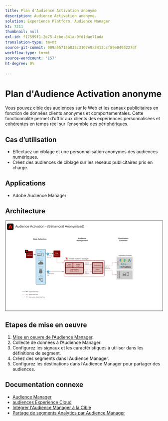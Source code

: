 ```yaml
---
title: Plan d'Audience Activation anonyme
description: Audience Activation anonyme.
solution: Experience Platform, Audience Manager
kt: 7211
thumbnail: null
exl-id: f17599f1-2e75-4cbe-841a-9fd1dae71ada
translation-type: tm+mt
source-git-commit: 009a55715b832c3167e9a3413ccf89e0493227df
workflow-type: tm+mt
source-wordcount: '157'
ht-degree: 0%

---
```


# Plan d&#39;Audience Activation anonyme

Vous pouvez cible des audiences sur le Web et les canaux publicitaires en fonction de données clients anonymes et comportementales. Cette fonctionnalité permet d’offrir aux clients des expériences personnalisées et cohérentes en temps réel sur l’ensemble des périphériques.

## Cas d’utilisation

* Effectuez un ciblage et une personnalisation anonymes des audiences numériques.
* Créez des audiences de ciblage sur les réseaux publicitaires pris en charge.

## Applications

* Adobe Audience Manager

## Architecture

<img src="assets/aam.svg" alt="Architecture de référence du plan directeur des Audiences Activation anonymes" style="border:1px solid #4a4a4a" />

## Etapes de mise en oeuvre

<!-- These steps should link to help. -->

1. [Mise en oeuvre de l’Audience Manager](https://experienceleague.corp.adobe.com/docs/audience-manager/user-guide/implementation-integration-guides/implement-audience-manager.html?lang=en#implementation-integration-guides).
1. Collecte de données à l’Audience Manager.
1. Configurez les signaux et les caractéristiques à utiliser dans les définitions de segment.
1. Créez des segments dans l’Audience Manager.
1. Configurez les destinations dans l’Audience Manager pour partager des audiences.

## Documentation connexe

* [Audience Manager](https://experienceleague.adobe.com/docs/audience-manager.html?lang=en)
* [audiences Experience Cloud](https://experienceleague.adobe.com/docs/core-services/interface/audiences/audience-library.html)
* [Intégrer l&#39;Audience Manager à la Cible](https://experienceleague.adobe.com/docs/audience-manager/user-guide/implementation-integration-guides/integration-other-solutions/aam-target-integration.html)
* [Partage de segments Analytics par Audience Manager](https://experienceleague.adobe.com/docs/analytics/components/segmentation/segmentation-workflow/seg-publish.html)
